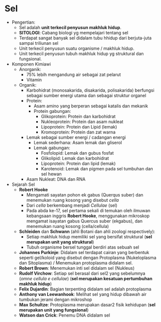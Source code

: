 # Sel

- Pengertian: 
    - Sel adalah **unit terkecil penyusun makhluk hidup**.
    - **SITOLOGI**: Cabang biologi yg mempelajari tentang sel
    - Terdapat sangat banyak sel didalam tubu hhidup dari berjuta-juta sampai triliunan sel
    - Unit terkecil penyusun suatu organisme / makhluk hidup.
    - Unit terkecil penyusun tubuh makhluk hidup yg struktural dan fungsional.
- Komponen Kimiawi
    - Anorganik:
        - 75% lebih mengandung air sebagai zat pelarut
        - Vitamin
    - Organik:
        - Karbohidrat (monosakarida, disakarida, polisakarida) berfungsi sebagai sumber energi utama dan sebagai struktur organel
        - Protein: 
            - Asam amino yang berperan sebagai katalis dan mekanik
            - Protein gabungan: 
                - Glikoprotein: Protein dan karbohidrat
                - Nukleoprotein: Protein dan asam nukleat
                - Lipoprotein: Protein dan Lipid (lemak)
                - Kromoprotein: Protein dan zat warna
        - Lemak sebagai sumber energi / cadangan energi
            - Lemak sederhana: Asam lemak dan gliserol 
            - Lemak gabungan: 
                - Fosfolopid: Lemak dan gubus fosfat
                - Glikolipid: Lemak dan karbohidrat
                - Lipoprotein: Protein dan lipid (lemak)
                - Karotenoid: Lemak dan pigmen pada sel tumbuhan dan sel hewan
        - Asam Nukleat: DNA dan RNA
- Sejarah Sel
    - **Robert Hooke**
        - Mengamati sayatan pohon ek gabus (Querqus suber) dan menemukan ruang kosong yang disebut *cella*
        - Dari *cella* berkembang menjadi *Cellulae* (sel)
        - Pada abda ke-17, sel pertama sekali di temukan oleh ilmuwan kebangsaan inggris **Robert Hooke**, menggunakan mikroskop mengamat isayatan gabus Quercus suber (ekgabus), dan menemukan ruang kosong (cella/cellula)
    - **Schleiden** dan **Schwann** (ahli Botani dan ahli zoologi respectively): 
        - Setiap makhluk hidup memiliki sel yang bersifat struktural (**sel merupakan unit yang struktural**)
        - Tubuh organisme bersel tunggal berdiri atas sebuah sel 
    - **Johannes Purkinje**: Didalam sel terdapat cairan yang berbentuk seperti gel/koloid yang disebut dengan Protoplasma (Nukeloplasma dan Sitoplasma) / Menemukan protoplasma didalam sel.
    - **Robert Brown**: Menemukan inti sel didalam sel (Nukleus)
    - **Rudolf Virchow**: Setiap sel berasal dari sel2 yang sebelumnya (*omne cellula e cellulae*) (**sel merupakan kesatuan pertumbuhan makhluk hidup**)
    - **Felix Dujardin**: Bagian terpenting didalam sel adalah protoplasma
    - **Anthony van Leewanhook**: Melihat sel yang hidup dibawah air tumbukan jerami dengan mikroshop
    - **Max Schultze**: Protoplasma merupakan dasar2 fisik kehidupan (**sel merupakan unit yang fungsional**)
    - **Watson dan Crick**: Penemu DNA didalam sel